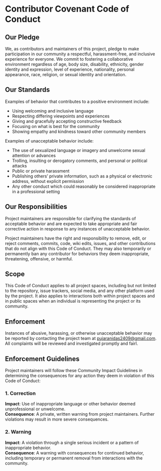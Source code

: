 # Contributor Covenant Code of Conduct

## Our Pledge

We, as contributors and maintainers of this project, pledge to make participation in our community a respectful, harassment-free, and inclusive experience for everyone. We commit to fostering a collaborative environment regardless of age, body size, disability, ethnicity, gender identity and expression, level of experience, nationality, personal appearance, race, religion, or sexual identity and orientation.

## Our Standards

Examples of behavior that contributes to a positive environment include:

- Using welcoming and inclusive language
- Respecting differing viewpoints and experiences
- Giving and gracefully accepting constructive feedback
- Focusing on what is best for the community
- Showing empathy and kindness toward other community members

Examples of unacceptable behavior include:

- The use of sexualized language or imagery and unwelcome sexual attention or advances
- Trolling, insulting or derogatory comments, and personal or political attacks
- Public or private harassment
- Publishing others’ private information, such as a physical or electronic address, without explicit permission
- Any other conduct which could reasonably be considered inappropriate in a professional setting

## Our Responsibilities

Project maintainers are responsible for clarifying the standards of acceptable behavior and are expected to take appropriate and fair corrective action in response to any instances of unacceptable behavior.

Project maintainers have the right and responsibility to remove, edit, or reject comments, commits, code, wiki edits, issues, and other contributions that do not align with this Code of Conduct. They may also temporarily or permanently ban any contributor for behaviors they deem inappropriate, threatening, offensive, or harmful.

## Scope

This Code of Conduct applies to all project spaces, including but not limited to the repository, issue trackers, social media, and any other platform used by the project. It also applies to interactions both within project spaces and in public spaces when an individual is representing the project or its community.

## Enforcement

Instances of abusive, harassing, or otherwise unacceptable behavior may be reported by contacting the project team at pujaranidas2409@gmail.com. All complaints will be reviewed and investigated promptly and fairl.

## Enforcement Guidelines

Project maintainers will follow these Community Impact Guidelines in determining the consequences for any action they deem in violation of this Code of Conduct:

### 1. Correction
**Impact**: Use of inappropriate language or other behavior deemed unprofessional or unwelcome.  
**Consequence**: A private, written warning from project maintainers. Further violations may result in more severe consequences.

### 2. Warning
**Impact**: A violation through a single serious incident or a pattern of inappropriate behavior.  
**Consequence**: A warning with consequences for continued behavior, including temporary or permanent removal from interactions with the community.
